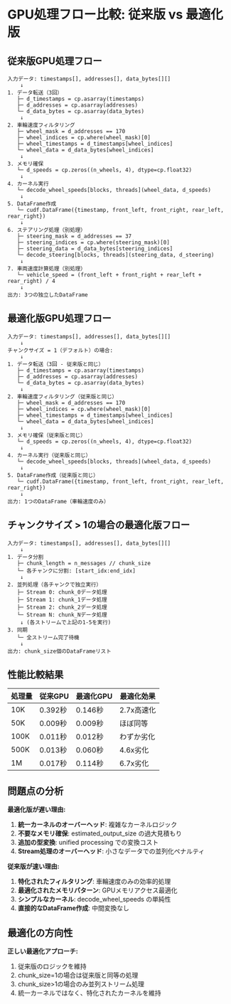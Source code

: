 # GPU処理フロー比較: 従来版 vs 最適化版

## 従来版GPU処理フロー

```
入力データ: timestamps[], addresses[], data_bytes[][]
    ↓
1. データ転送（3回）
   ├─ d_timestamps = cp.asarray(timestamps)
   ├─ d_addresses = cp.asarray(addresses)  
   └─ d_data_bytes = cp.asarray(data_bytes)
    ↓
2. 車輪速度フィルタリング
   ├─ wheel_mask = d_addresses == 170
   ├─ wheel_indices = cp.where(wheel_mask)[0]
   ├─ wheel_timestamps = d_timestamps[wheel_indices]
   └─ wheel_data = d_data_bytes[wheel_indices]
    ↓
3. メモリ確保
   └─ d_speeds = cp.zeros((n_wheels, 4), dtype=cp.float32)
    ↓
4. カーネル実行
   └─ decode_wheel_speeds[blocks, threads](wheel_data, d_speeds)
    ↓
5. DataFrame作成
   └─ cudf.DataFrame({timestamp, front_left, front_right, rear_left, rear_right})
    ↓
6. ステアリング処理（別処理）
   ├─ steering_mask = d_addresses == 37
   ├─ steering_indices = cp.where(steering_mask)[0]
   ├─ steering_data = d_data_bytes[steering_indices]
   └─ decode_steering[blocks, threads](steering_data, d_steering)
    ↓
7. 車両速度計算処理（別処理）
   └─ vehicle_speed = (front_left + front_right + rear_left + rear_right) / 4
    ↓
出力: 3つの独立したDataFrame
```

## 最適化版GPU処理フロー

```
入力データ: timestamps[], addresses[], data_bytes[][]
    ↓
チャンクサイズ = 1（デフォルト）の場合:
    ↓
1. データ転送（3回 - 従来版と同じ）
   ├─ d_timestamps = cp.asarray(timestamps)
   ├─ d_addresses = cp.asarray(addresses)  
   └─ d_data_bytes = cp.asarray(data_bytes)
    ↓
2. 車輪速度フィルタリング（従来版と同じ）
   ├─ wheel_mask = d_addresses == 170
   ├─ wheel_indices = cp.where(wheel_mask)[0]
   ├─ wheel_timestamps = d_timestamps[wheel_indices]
   └─ wheel_data = d_data_bytes[wheel_indices]
    ↓
3. メモリ確保（従来版と同じ）
   └─ d_speeds = cp.zeros((n_wheels, 4), dtype=cp.float32)
    ↓
4. カーネル実行（従来版と同じ）
   └─ decode_wheel_speeds[blocks, threads](wheel_data, d_speeds)
    ↓
5. DataFrame作成（従来版と同じ）
   └─ cudf.DataFrame({timestamp, front_left, front_right, rear_left, rear_right})
    ↓
出力: 1つのDataFrame（車輪速度のみ）
```

## チャンクサイズ > 1の場合の最適化版フロー

```
入力データ: timestamps[], addresses[], data_bytes[][]
    ↓
1. データ分割
   ├─ chunk_length = n_messages // chunk_size
   └─ 各チャンクに分割: [start_idx:end_idx]
    ↓
2. 並列処理（各チャンクで独立実行）
   ├─ Stream 0: chunk_0データ処理
   ├─ Stream 1: chunk_1データ処理
   ├─ Stream 2: chunk_2データ処理
   └─ Stream N: chunk_Nデータ処理
    ↓ (各ストリームで上記の1-5を実行)
3. 同期
   └─ 全ストリーム完了待機
    ↓
出力: chunk_size個のDataFrameリスト
```

## 性能比較結果

| 処理量 | 従来GPU | 最適化GPU | 最適化効果 |
|--------|---------|-----------|------------|
| 10K    | 0.392秒 | 0.146秒  | 2.7x高速化 |
| 50K    | 0.009秒 | 0.009秒  | ほぼ同等   |
| 100K   | 0.011秒 | 0.012秒  | わずか劣化 |
| 500K   | 0.013秒 | 0.060秒  | 4.6x劣化   |
| 1M     | 0.017秒 | 0.114秒  | 6.7x劣化   |

## 問題点の分析

**最適化版が遅い理由:**
1. **統一カーネルのオーバーヘッド**: 複雑なカーネルロジック
2. **不要なメモリ確保**: estimated_output_size の過大見積もり
3. **追加の型変換**: unified processing での変換コスト
4. **Stream処理のオーバーヘッド**: 小さなデータでの並列化ペナルティ

**従来版が速い理由:**
1. **特化されたフィルタリング**: 車輪速度のみの効率的処理
2. **最適化されたメモリパターン**: GPUメモリアクセス最適化
3. **シンプルなカーネル**: decode_wheel_speeds の単純性
4. **直接的なDataFrame作成**: 中間変換なし

## 最適化の方向性

**正しい最適化アプローチ:**
1. 従来版のロジックを維持
2. chunk_size=1の場合は従来版と同等の処理
3. chunk_size>1の場合のみ並列ストリーム処理
4. 統一カーネルではなく、特化されたカーネルを維持